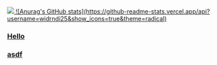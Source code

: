<a href="https://www.instagram.com/hyo__831/" target="_blank">
<img src="https://img.shields.io/badge/instagram-E4405F?style=flat-square&logo=instagram&logoColor=white"/>
![Anurag's GitHub stats](https://github-readme-stats.vercel.app/api?username=widrndi25&show_icons=true&theme=radical)

### Hello
### asdf
